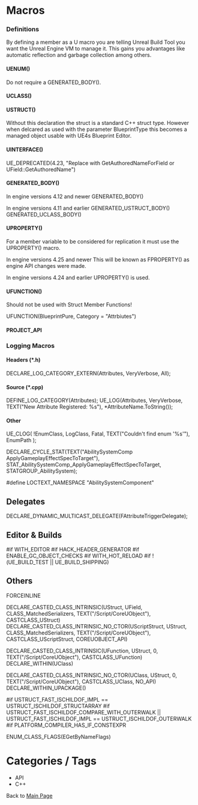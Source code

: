 # Macros

### Definitions
By defining a member as a U macro you are telling Unreal Build Tool you want the Unreal Engine VM to manage it. This gains you advantages like automatic reflection and garbage collection among others.
#### UENUM()
Do not require a GENERATED_BODY().
#### UCLASS()
#### USTRUCT()
Without this declaration the struct is a standard C++ struct type. However when delcared as used with the parameter BlueprintType this becomes a managed object usable with UE4s Blueprint Editor.

#### UINTERFACE()

UE_DEPRECATED(4.23, "Replace with GetAuthoredNameForField or UField::GetAuthoredName")

#### GENERATED_BODY()
In engine versions 4.12 and newer
GENERATED_BODY()

In engine versions 4.11 and earlier
GENERATED_USTRUCT_BODY()
GENERATED_UCLASS_BODY()

#### UPROPERTY()
For a member variable to be considered for replication it must use the UPROPERTY() macro.

In engine versions 4.25 and newer
This will be known as FPROPERTY() as engine API changes were made.

In engine versions 4.24 and earlier
UPROPERTY() is used.

#### UFUNCTION()
Should not be used with Struct Member Functions!

UFUNCTION(BlueprintPure, Category = "Attrbiutes")

#### PROJECT_API

### Logging Macros

#### Headers (*.h)
DECLARE_LOG_CATEGORY_EXTERN(Attributes, VeryVerbose, All);

#### Source (*.cpp)
DEFINE_LOG_CATEGORY(Attributes);
UE_LOG(Attributes, VeryVerbose, TEXT("New Attribute Registered: %s"), *AttributeName.ToString());

#### Other
UE_CLOG( !EnumClass, LogClass, Fatal, TEXT("Couldn't find enum '%s'"), EnumPath );

DECLARE_CYCLE_STAT(TEXT("AbilitySystemComp ApplyGameplayEffectSpecToTarget"), STAT_AbilitySystemComp_ApplyGameplayEffectSpecToTarget, STATGROUP_AbilitySystem);

#define LOCTEXT_NAMESPACE "AbilitySystemComponent"

## Delegates

DECLARE_DYNAMIC_MULTICAST_DELEGATE(FAttributeTriggerDelegate);

## Editor & Builds

\#if WITH_EDITOR
\#if HACK_HEADER_GENERATOR
\#if ENABLE_GC_OBJECT_CHECKS
\#if WITH_HOT_RELOAD
\#if !(UE_BUILD_TEST || UE_BUILD_SHIPPING)

## Others

FORCEINLINE

DECLARE_CASTED_CLASS_INTRINSIC(UStruct, UField, CLASS_MatchedSerializers, TEXT("/Script/CoreUObject"), CASTCLASS_UStruct)
DECLARE_CASTED_CLASS_INTRINSIC_NO_CTOR(UScriptStruct, UStruct, CLASS_MatchedSerializers, TEXT("/Script/CoreUObject"), CASTCLASS_UScriptStruct, COREUOBJECT_API)
	
DECLARE_CASTED_CLASS_INTRINSIC(UFunction, UStruct, 0, TEXT("/Script/CoreUObject"), CASTCLASS_UFunction)
DECLARE_WITHIN(UClass)

DECLARE_CASTED_CLASS_INTRINSIC_NO_CTOR(UClass, UStruct, 0, TEXT("/Script/CoreUObject"), CASTCLASS_UClass, NO_API)
DECLARE_WITHIN_UPACKAGE()

\#if USTRUCT_FAST_ISCHILDOF_IMPL == USTRUCT_ISCHILDOF_STRUCTARRAY
\#if USTRUCT_FAST_ISCHILDOF_COMPARE_WITH_OUTERWALK || USTRUCT_FAST_ISCHILDOF_IMPL == USTRUCT_ISCHILDOF_OUTERWALK
\#if PLATFORM_COMPILER_HAS_IF_CONSTEXPR

ENUM_CLASS_FLAGS(EGetByNameFlags)

# Categories / Tags
* API
* C++

Back to [Main Page](../README.md)